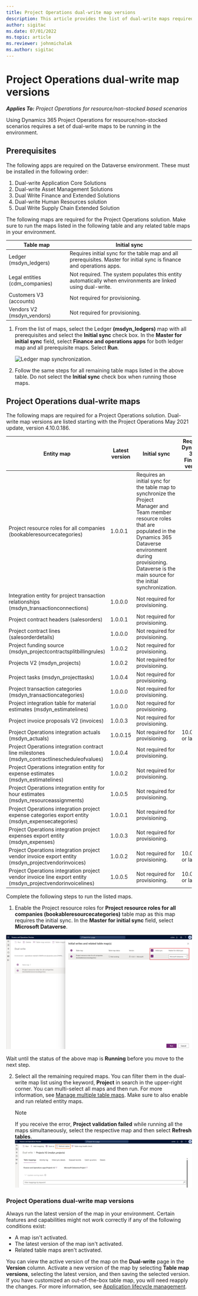 ```yaml
---
title: Project Operations dual-write map versions
description: This article provides the list of dual-write maps required for Dynamics 365 Project Operations.
author: sigitac
ms.date: 07/01/2022
ms.topic: article
ms.reviewer: johnmichalak
ms.author: sigitac
---
```


# Project Operations dual-write map versions

_**Applies To:** Project Operations for resource/non-stocked based scenarios_

Using Dynamics 365 Project Operations for resource/non-stocked scenarios requires a set of dual-write maps to be running in the environment. 

## Prerequisites

The following apps are required on the Dataverse environment. These must be installed in the following order:
1. Dual-write Application Core Solutions
2. Dual-write Asset Management Solutions
3. Dual Write Finance and Extended Solutions
4. Dual-write Human Resources solution
5. Dual Write Supply Chain Extended Solution

The following maps are required for the Project Operations solution. Make sure to run the maps listed in the following table and any related table maps in your environment.

| Table map | Initial sync |
| --- | --- |
| Ledger (msdyn_ledgers) | Requires initial sync for the table map and all prerequisites. Master for initial sync is finance and operations apps. |
| Legal entities (cdm_companies) | Not required. The system populates this entity automatically when environments are linked using dual-write. |
| Customers V3 (accounts) | Not required for provisioning. |
| Vendors V2 (msdyn_vendors) | Not required for provisioning. |

1. From the list of maps, select the Ledger **(msdyn\_ledgers)** map with all prerequisites and select the **Initial sync** check box. In the **Master for initial sync** field, select **Finance and operations apps** for both ledger map and all prerequisite maps. Select **Run**.

   ![Ledger map synchronization.](media/DW6.png)

2. Follow the same steps for all remaining table maps listed in the above table. Do not select the **Initial sync** check box when running those maps.

## Project Operations dual-write maps

The following maps are required for a Project Operations solution. Dual-write map versions are listed starting with the Project Operations May 2021 update, version 4.10.0.186.

| Entity map | Latest version | Initial sync | Required Dynamics 365 Finance version |
| --- | --- | --- | --- |
| Project resource roles for all companies (bookableresourcecategories) | 1.0.0.1 | Requires an initial sync for the table map to synchronize the Project Manager and Team member resource roles that are populated in the Dynamics 365 Dataverse environment during provisioning. Dataverse is the main source for the initial synchronization. ||
| Integration entity for project transaction relationships (msdyn\_transactionconnections) | 1.0.0.0 | Not required for provisioning. ||
| Project contract headers (salesorders) | 1.0.0.1 | Not required for provisioning. ||
| Project contract lines (salesorderdetails) | 1.0.0.0 | Not required for provisioning. ||
| Project funding source (msdyn_projectcontractsplitbillingrules) | 1.0.0.2 | Not required for provisioning. ||
| Projects V2 (msdyn_projects) | 1.0.0.2 | Not required for provisioning. ||
| Project tasks (msdyn_projecttasks) | 1.0.0.4 | Not required for provisioning. ||
| Project transaction categories (msdyn_transactioncategories) | 1.0.0.0 | Not required for provisioning. ||
| Project integration table for material estimates (msdyn\_estimatelines) | 1.0.0.0 | Not required for provisioning. ||
| Project invoice proposals V2 (invoices) | 1.0.0.3 | Not required for provisioning. ||
| Project Operations integration actuals (msdyn_actuals) | 1.0.0.15 | Not required for provisioning. |10.0.29 or later|
| Project Operations integration contract line milestones (msdyn_contractlinescheduleofvalues) | 1.0.0.4 | Not required for provisioning. ||
| Project Operations integration entity for expense estimates (msdyn_estimatelines) | 1.0.0.2 | Not required for provisioning. ||
| Project Operations integration entity for hour estimates (msdyn_resourceassignments) | 1.0.0.5 | Not required for provisioning. ||
| Project Operations integration project expense categories export entity (msdyn_expensecategories) | 1.0.0.1 | Not required for provisioning. ||
| Project Operations integration project expenses export entity (msdyn_expenses) | 1.0.0.3 | Not required for provisioning. ||
| Project Operations integration project vendor invoice export entity (msdyn_projectvendorinvoices) | 1.0.0.2 | Not required for provisioning. |10.0.29 or later|
| Project Operations integration project vendor invoice line export entity (msdyn_projectvendorinvoicelines) | 1.0.0.5 | Not required for provisioning. | 10.0.29 or later |

Complete the following steps to run the listed maps.

1. Enable the Project resource roles for **Project resource roles for all companies (bookableresourcecategories)** table map as this map requires the initial sync. In the **Master for initial sync** field, select **Microsoft Dataverse**. 

 ![Resource role table map sync.](media/6ResourceInitialSync.jpg)

 Wait until the status of the above map is **Running** before you move to the next step.

2. Select all the remaining required maps. You can filter them in the dual-write map list using the keyword, **Project** in search in the upper-right corner. You can multi-select all maps and then run. For more information, see [Manage multiple table maps](/dynamics365/fin-ops-core/dev-itpro/data-entities/dual-write/multiple-entity-maps). Make sure to also enable and run related entity maps.

   > [!NOTE]
   > If you receive the error, **Project validation failed** while running all the maps simultaneously, select the respective map and then select **Refresh tables**.
    ![Refresh Tables - Dual Write map.](media/6RefreshTables.jpg)

### Project Operations dual-write map versions

Always run the latest version of the map in your environment. Certain features and capabilities might not work correctly if any of the following conditions exist:

- A map isn't activated.
- The latest version of the map isn't activated. 
- Related table maps aren't activated.

You can view the active version of the map on the **Dual-write** page in the **Version** column. Activate a new version of the map by selecting **Table map versions**, selecting the latest version, and then saving the selected version. If you have customized an out-of-the-box table map, you will need reapply the changes. For more information, see [Application lifecycle management](/dynamics365/fin-ops-core/dev-itpro/data-entities/dual-write/app-lifecycle-management).
